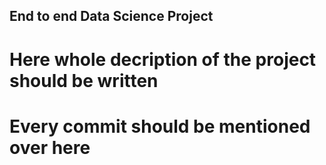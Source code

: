 ## End to end Data Science Project
# Here whole decription of the project should be written
# Every commit should be mentioned over here